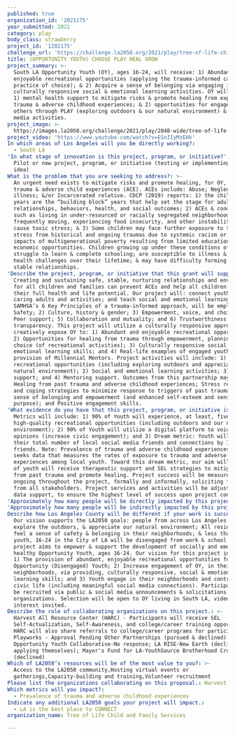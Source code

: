 ```yaml
---
published: true
organization_id: '2021175'
year_submitted: 2021
category: play
body_class: strawberry
project_id: '1202175'
challenge_url: 'https://challenge.la2050.org/2021/play/tree-of-life-child-and-family-services/'
title: (OPPORTUNITY YOUTH) CHOOSE PLAY HEAL GROW
project_summary: >-
  South LA Opportunity Youth (OY), ages 16-24, will receive: 1) Abundant and
  enjoyable recreational opportunities (applying the trauma-informed care
  practice of choice); & 2) Acquire a sense of belonging via engaging in
  culturally responsive social & emotional learning activities. OY will receive:
  1) mental health support to mitigate risks & promote healing from experienced
  trauma & adverse childhood experiences; & 2) opportunities for engagement with
  others through PLAY (exploring outdoors & our natural environment) & social
  media activities.
project_image: >-
  https://images.la2050.org/challenge/2021/play/2048-wide/tree-of-life-child-and-family-services.jpg
project_video: 'https://www.youtube.com/watch?v=ESnIIyMzEHk'
In which areas of Los Angeles will you be directly working?:
  - South LA
'In what stage of innovation is this project, program, or initiative?': >-
  Pilot or new project, program, or initiative (testing or implementing a new
  idea)
What is the problem that you are seeking to address?: >-
  An urgent need exists to mitigate risks and promote healing, for OY, from
  trauma & adverse child experiences (ACE). ACEs include: Abuse; Neglect; Mental
  illness; &/or Incarcerated relative. CDCP (2019) reports: 1) the childhood
  years are the “building block” years that help set the stage for adult
  relationships, behaviors, health, and social outcomes; 2) ACEs & conditions
  such as living in under-resourced or racially segregated neighborhoods,
  frequently moving, experiencing food insecurity, and other instability can
  cause toxic stress; & 3) Some children may face further exposure to toxic
  stress from historical and ongoing traumas due to systemic racism or the
  impacts of multigenerational poverty resulting from limited educational and
  economic opportunities. Children growing up under these conditions often
  struggle to learn & complete schooling; are susceptible to illness & mental
  health challenges over their lifetime; & may have difficulty forming healthy &
  stable relationships.
'Describe the project, program, or initiative that this grant will support to address the problem identified.': >-
  Creating and sustaining safe, stable, nurturing relationships and environments
  for all children and families can prevent ACEs and help all children reach
  their full health and life potential. Our project will: connect youth to
  caring adults and activities; and teach social and emotional learning skills.
  SAMHSA’s 6 Key Principles of a trauma-informed approach, will be employed: 1)
  Safety; 2) Culture, history & gender; 3) Empowerment, voice, and choice; 4)
  Peer support; 5) Collaboration and mutuality; and 6) Trustworthiness &
  transparency. This project will utilize a culturally responsive approach to
  creatively expose OY to: 1) Abundant and enjoyable recreational opportunities;
  2) Opportunities for healing from trauma through empowerment, planning, and
  choice (of recreational activities); 3) Culturally responsive social and
  emotional learning skills; and 4) Real-life examples of engaged youth, via the
  provision of Millennial Mentors. Project activities will include: 1) Abundant
  recreational opportunities (including exploring outdoors and appreciating our
  natural environment); 2) Social and emotional learning activities; 3) Clinical
  support; and 4) Mentoring support. Outcomes from this partnership may include:
  Healing from past trauma and adverse childhood experiences; Stress reduction
  and coping strategies to minimize response to triggers of past traumas; A
  sense of belonging and empowerment (and enhanced self-esteem and sense of
  purpose); and Positive engagement skills.
'What evidence do you have that this project, program, or initiative is or will be successful, and how will you define and measure success?': >-
  Metrics will include: 1) 90% of Youth will experience, at least, five new
  high-quality recreational opportunities (including outdoors and our natural
  environment); 2) 90% of Youth will utilize a digital platform to voice their
  opinions (increase civic engagement); and 3) Dream metric: Youth will increase
  their total number of local social media friends and connections by 10
  friends. Note: Prevalence of trauma and adverse childhood experiences: LA2050
  seeks data that measures the rates of exposure to trauma and adverse childhood
  experiences among local youth. Toward this dream metric, our aim will be: 90%
  of youth will receive therapeutic support and SEL strategies to mitigate risks
  from past trauma and promote healing. Project success will be measured,
  ongoing throughout the project, formally and informally, soliciting feedback
  from all stakeholders. Project services and activities will be adjusted, as
  data support, to ensure the highest level of success upon project conclusion.
'Approximately how many people will be directly impacted by this project, program, or initiative?': '30'
'Approximately how many people will be indirectly impacted by this project, program, or initiative?': ''
Describe how Los Angeles County will be different if your work is successful.: >-
  Our vision supports the LA2050 goals: people from across Los Angeles will
  explore the outdoors, & appreciate our natural environment; All residents will
  feel a sense of safety & belonging in their neighborhoods; & less than 5% of
  youth, 16-24 in the City of LA will be disengaged from work & school. Our
  project aims to empower & support the development of socially and emotionally
  healthy Opportunity Youth, ages 16-24. Our vision for this project includes:
  1) The provision of abundant, enjoyable recreational opportunities for
  Opportunity (Disengaged) Youth; 2) Increase engagement of OY, in their
  neighborhoods, via providing, culturally responsive, social & emotional
  learning skills; and 3) Youth engage in their neighborhoods and contribute to
  civic life (including meaningful social media connections). Participants will
  be recruited via public & social media announcements & solicitations to
  organizations. Selection will be open to OY living in South LA, videos of
  interest invited.
Describe the role of collaborating organizations on this project.: >-
  Harvest All Resource Center (HARC) - Participants will receive SEL
  Self-Actualization, Self-Awareness, and college/career training opportunities;
  HARC will also share referrals to college/career programs for participants.
  Playworks - Approval Pending Other Partnerships (pursued & declined): LA
  Opportunity Youth Collaborative-No response; LA RISE-New Earth (declined;
  applying themselves); Mayor's Fund for LA-YouthSource Brotherhood Crusade
  (declined)
Which of LA2050’s resources will be of the most value to you?: >-
  Access to the LA2050 community,Hosting virtual events or
  gatherings,Capacity-building and training,Volunteer recruitment
Please list the organizations collaborating on this proposal.: Harvest All Resources (HARC)
Which metrics will you impact?:
  - Prevalence of trauma and adverse childhood experiences
Indicate any additional LA2050 goals your project will impact.:
  - LA is the best place to CONNECT
organization_name: Tree of Life Child and Family Services

---
```

